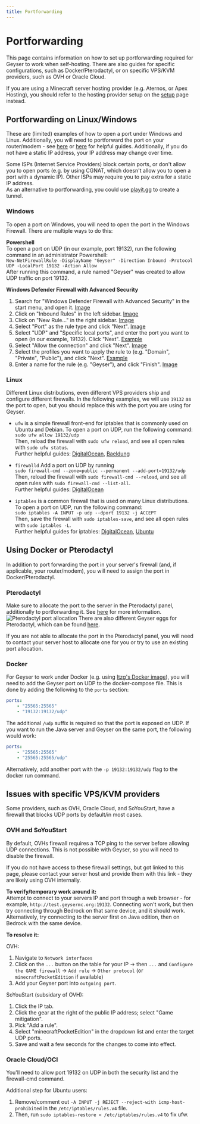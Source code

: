 ```yaml
---
title: Portforwarding
---
```


# Portforwarding
This page contains information on how to set up portforwarding required for Geyser to work when self-hosting.
There are also guides for specific configurations, such as Docker/Pterodactyl, or on specific VPS/KVM providers, such as OVH or Oracle Cloud. 

<div class="alert alert-warning" role="alert">
	If you are using a Minecraft server hosting provider (e.g. Aternos, or Apex Hosting), you should refer to the hosting provider setup on the <a href="/geyser/setup/">setup</a> page instead.
</div>

## Portforwarding on Linux/Windows
These are (limited) examples of how to open a port under Windows and Linux. 
Additionally, you will need to portforward the port on your router/modem - see [here](https://www.howtogeek.com/66214/how-to-forward-ports-on-your-router/) or [here](https://www.lifewire.com/how-to-port-forward-4163829) for helpful guides.
Additionally, if you do not have a static IP address, your IP address may change over time. 

<div class="alert alert-info" role="alert">
	Some ISPs (Internet Service Providers) block certain ports, or don't allow you to open ports (e.g. by using CGNAT, which doesn't allow you to open a port with a dynamic IP).
Other ISPs may require you to pay extra for a static IP address. <br>
As an alternative to portforwarding, you could use <a href="/geyser/playit-gg/">playit.gg</a> to create a tunnel.
</div>

### Windows
To open a port on Windows, you will need to open the port in the Windows Firewall. There are multiple ways to do this:

**Powershell** <br>
To open a port on UDP (in our example, port 19132), run the following command in an administrator Powershell: <br>
`New-NetFirewallRule -DisplayName "Geyser" -Direction Inbound -Protocol UDP -LocalPort 19132 -Action Allow` <br>
After running this command, a rule named "Geyser" was created to allow UDP traffic on port 19132. <br>

**Windows Defender Firewall with Advanced Security** <br>
1. Search for "Windows Defender Firewall with Advanced Security" in the start menu, and open it. [Image](https://cdn.discordapp.com/attachments/613194762249437245/1139289055612370964/image.png)
2. Click on "Inbound Rules" in the left sidebar. [Image](https://cdn.discordapp.com/attachments/613194762249437245/1139291934930772049/image.png)
3. Click on "New Rule..." in the right sidebar. [Image](https://cdn.discordapp.com/attachments/613194762249437245/1139291934930772049/image.png)
4. Select "Port" as the rule type and click "Next". [Image](https://cdn.discordapp.com/attachments/613194762249437245/1139292384283349092/image.png)
5. Select "UDP" and "Specific local ports", and enter the port you want to open (in our example, 19132). Click "Next". [Example](https://cdn.discordapp.com/attachments/613194762249437245/1139292567410843658/image.png)
6. Select "Allow the connection" and click "Next". [Image](https://cdn.discordapp.com/attachments/1029700125636960356/1139292899805249586/image.png)
7. Select the profiles you want to apply the rule to (e.g. "Domain", "Private", "Public"), and click "Next". [Example](https://cdn.discordapp.com/attachments/1029700125636960356/1139292899536805949/image.png)
8. Enter a name for the rule (e.g. "Geyser"), and click "Finish". [Image](https://cdn.discordapp.com/attachments/1029700125636960356/1139292899192881202/image.png)

### Linux
Different Linux distributions, even different VPS providers ship and configure different firewalls. In the following examples, we will use `19132` as the port to open, but you should replace this with the port you are using for Geyser.

- `ufw` is a simple firewall front-end for iptables that is commonly used on Ubuntu and Debian. To open a port on UDP, run the following command: <br>
`sudo ufw allow 19132/udp` <br>
Then, reload the firewall with `sudo ufw reload`, and see all open rules with `sudo ufw status`. <br>
Further helpful guides: [DigitalOcean](https://www.digitalocean.com/community/tutorials/how-to-setup-a-firewall-with-ufw-on-an-ubuntu-and-debian-cloud-server), [Baeldung](https://www.baeldung.com/linux/uncomplicated-firewall)

- `firewalld` Add a port on UDP by running <br>
  `sudo firewall-cmd --zone=public --permanent --add-port=19132/udp` <br>
  Then, reload the firewall with `sudo firewall-cmd --reload`, and see all open rules with `sudo firewall-cmd --list-all`. <br>
  Further helpful guides: [DigitalOcean](https://www.digitalocean.com/community/tutorials/how-to-set-up-a-firewall-using-firewalld-on-centos-7)

- `iptables` is a common firewall that is used on many Linux distributions. To open a port on UDP, run the following command: <br>
`sudo iptables -A INPUT -p udp --dport 19132 -j ACCEPT` <br>
Then, save the firewall with `sudo iptables-save`, and see all open rules with `sudo iptables -L`. <br>
Further helpful guides for iptables: [DigitalOcean](https://www.digitalocean.com/community/tutorials/how-to-set-up-a-firewall-using-iptables-on-ubuntu-14-04), [Ubuntu](https://help.ubuntu.com/community/IptablesHowTo)

## Using Docker or Pterodactyl
In addition to port forwarding the port in your server's firewall (and, if applicable, your router/modem), you will need to assign the port in Docker/Pterodactyl.

### Pterodactyl
Make sure to allocate the port to the server in the Pterodactyl panel, additionally to portforwarding it. See [here](https://pterodactyl.io/community/games/minecraft.html#allocations-in-the-panel) for more information.
![Pterodactyl port allocation](https://cdn.discordapp.com/attachments/613194762249437245/1138630494909640794/image.png)
There are also different Geyser eggs for Pterodactyl, which can be found [here](https://github.com/GeyserMC/pterodactyl-stuff).

<div class="alert alert-warning" role="alert">
    If you are not able to allocate the port in the Pterodactyl panel, you will need to contact your server host to allocate one for you or try to use an existing port allocation.
</div>

### Docker
For Geyser to work under Docker (e.g. using [Itzg's Docker image](https://github.com/itzg/docker-minecraft-server)), you will need to add the Geyser port on UDP to the docker-compose file. This is done by adding the following to the `ports` section:

```yaml
ports:
    - "25565:25565"
    - "19132:19132/udp"
```
The additional `/udp` suffix is required so that the port is exposed on UDP. If you want to run the Java server and Geyser on the same port, the following would work:

```yaml
ports:
    - "25565:25565"
    - "25565:25565/udp"
```

Alternatively, add another port with the `-p 19132:19132/udp` flag to the docker run command.

## Issues with specific VPS/KVM providers
Some providers, such as OVH, Oracle Cloud, and SoYouStart, have a firewall that blocks UDP ports by default/in most cases.

### OVH and SoYouStart
By default, OVHs firewall requires a TCP ping to the server before allowing UDP connections. This is not possible with Geyser, so you will need to disable the firewall.

<div class="alert alert-warning" role="alert">
    If you do not have access to these firewall settings, but got linked to this page, please contact your server host and provide them with this link - they are likely using OVH internally.	
</div>

**To verify/temporary work around it:** <br>
Attempt to connect to your servers IP and port through a web browser - for example, `http://test.geysermc.org:19132`. Connecting won't work, but then try connecting through Bedrock on that same device, and it should work.
Alternatively, try connecting to the server first on Java edition, then on Bedrock with the same device.

**To resolve it:** <br>

OVH:
1. Navigate to `Network interfaces`
2. Click on the `...` button on the table for your IP -> then `...` and `Configure the GAME firewall` -> `Add rule` -> `Other protocol` (or `minecraftPocketEdition` if available)
3. Add your Geyser port into `outgoing port`.

SoYouStart (subsidary of OVH):
1. Click the IP tab.
2. Click the gear at the right of the public IP address; select "Game mitigation".
3. Pick "Add a rule".
4. Select "minecraftPocketEdition" in the dropdown list and enter the target UDP ports.
5. Save and wait a few seconds for the changes to come into effect.

### Oracle Cloud/OCI
You'll need to allow port 19132 on UDP in both the security list and the firewall-cmd command.

Additional step for Ubuntu users: 
1. Remove/comment out `-A INPUT -j REJECT --reject-with icmp-host-prohibited` in the `/etc/iptables/rules.v4` file.
2. Then, run `sudo iptables-restore < /etc/iptables/rules.v4` to fix ufw.
